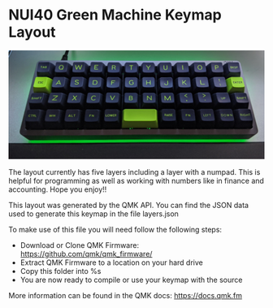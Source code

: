 # NUI40 Green Machine Keymap Layout
![Keyboard](/IMG_20191220_211553.jpg)

The layout currently has five layers including a layer with a numpad. This is
helpful for programming as well as working with numbers like in finance and 
accounting. Hope you enjoy!!

This layout was generated by the QMK API. You can find the JSON data used to
generate this keymap in the file layers.json

To make use of this file you will need follow the following steps:

* Download or Clone QMK Firmware: <https://github.com/qmk/qmk_firmware/>
* Extract QMK Firmware to a location on your hard drive
* Copy this folder into %s
* You are now ready to compile or use your keymap with the source

More information can be found in the QMK docs: <https://docs.qmk.fm>
